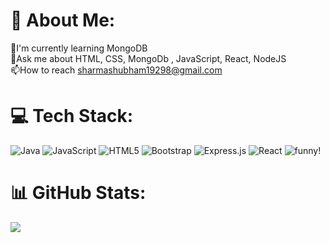 # 💫 About Me:
🌱I'm currently learning MongoDB <br>💬Ask me about HTML, CSS, MongoDb , JavaScript, React, NodeJS<br>📫How to reach sharmashubham19298@gmail.com


# 💻 Tech Stack:
![Java](https://img.shields.io/badge/java-%23ED8B00.svg?style=for-the-badge&logo=java&logoColor=white)
![JavaScript](https://img.shields.io/badge/javascript-%23323330.svg?style=for-the-badge&logo=javascript&logoColor=%23F7DF1E)
![HTML5](https://img.shields.io/badge/html5-%23E34F26.svg?style=for-the-badge&logo=html5&logoColor=white)
![Bootstrap](https://img.shields.io/badge/bootstrap-%23563D7C.svg?style=for-the-badge&logo=bootstrap&logoColor=white)
![Express.js](https://img.shields.io/badge/express.js-%23404d59.svg?style=for-the-badge&logo=express&logoColor=%2361DAFB)
![React](https://img.shields.io/badge/react-%2320232a.svg?style=for-the-badge&logo=react&logoColor=%2361DAFB) 
![funny](https://camo.githubusercontent.com/6f24c4a4190de9be5ba083960371545dad52564527bae79eddc4f142795f2c58/68747470733a2f2f6d656469612e74656e6f722e636f6d2f617a5a434a32597073476741414141692f70726f6772616d6d696e672e676966)!

# 📊 GitHub Stats:
<!-- ![](https://github-readme-stats.vercel.app/api?username=Shubham1032&theme=merko&hide_border=false&include_all_commits=false&count_private=true)<br/> -->
![](https://github-readme-streak-stats.herokuapp.com/?user=Shubham1032&theme=merko&hide_border=false)<br/>
<!-- ![](https://github-readme-stats.vercel.app/api/top-langs/?username=Shubham1032&theme=merko&hide_border=false&include_all_commits=false&count_private=true&layout=compact) -->
